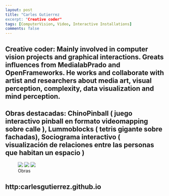 ```yaml
---
layout: post
title: "Carles Gutierrez
excerpt: "Creative coder"
tags: [ComputerVision, Video, Interactive Installations]
comments: false
---
```


## Creative coder: Mainly involved in computer vision projects and graphical interactions. Greats influences from MedialabPrado and OpenFrameworks. He works and collaborate with artist and researchers about media art, visual perception, complexity, data visualization and mind perception.

## Obras destacadas: ChinoPinball ( juego interactivo pinball en formato videomapping sobre calle ), Lummoblocks ( tetris gigante sobre fachadas), Sociograma interactivo ( visualización de relaciones entre las personas que habitan un espacio )

<figure class="third">
	<img src="https://farm8.staticflickr.com/7548/16330507045_db4dbaef1b_z.jpg">
	<img src="https://farm9.staticflickr.com/8677/15412680174_af9c97a2a2_z.jpg">
	<img src="https://farm8.staticflickr.com/7564/16142865578_1f47f9deba_z.jpg">
	<figcaption>Obras</figcaption>
</figure>

## http:carlesgutierrez.github.io

